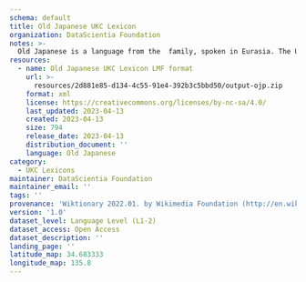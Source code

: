 ```yaml
---
schema: default
title: Old Japanese UKC Lexicon
organization: DataScientia Foundation
notes: >-
  Old Japanese is a language from the  family, spoken in Eurasia. The UKC Lexicon of Old Japanese is represented as a lexico-semantic network. It consists of words, word senses, synsets, as well as sense-level and synset-level relationships.
resources:
  - name: Old Japanese UKC Lexicon LMF format
    url: >-
      resources/2d881e85-d134-4c55-91e4-392b3c5bbd50/output-ojp.zip
    format: xml
    license: https://creativecommons.org/licenses/by-nc-sa/4.0/
    last_updated: 2023-04-13
    created: 2023-04-13
    size: 794
    release_date: 2023-04-13
    distribution_document: ''
    language: Old Japanese
category:
  - UKC Lexicons
maintainer: DataScientia Foundation
maintainer_email: ''
tags: ''
provenance: 'Wiktionary 2022.01. by Wikimedia Foundation (http://en.wiktionary.org); Princeton WordNet 2.1 by Princeton University (https://wordnet.princeton.edu)'
version: '1.0'
dataset_level: Language Level (L1-2)
dataset_access: Open Access
dataset_description: ''
landing_page: ''
latitude_map: 34.683333
longitude_map: 135.8
---
```

